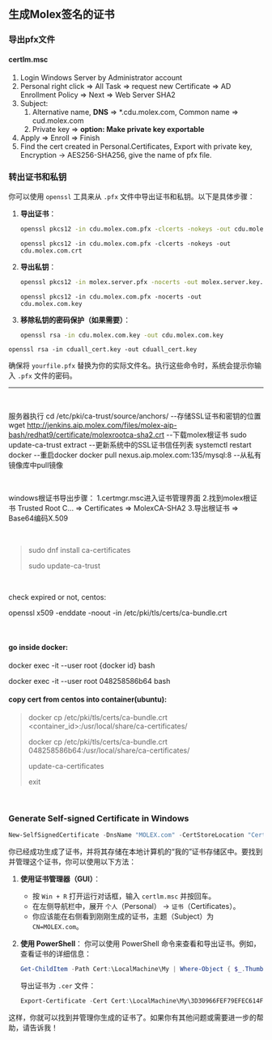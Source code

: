 ## 生成Molex签名的证书

### 导出pfx文件

#### certlm.msc

1. Login Windows Server by Administrator account
2. Personal right click => All Task => request new Certificate => AD Enrollment Policy => Next => Web Server SHA2
3. Subject:
   1. Alternative name, **DNS** => *.cdu.molex.com, Common name => cud.molex.com
   2. Private key => **option: Make private key exportable**
4. Apply => Enroll => Finish
5. Find the cert created in Personal.Certificates, Export with private key, Encryption -> AES256-SHA256, give the name of pfx file.

### 转出证书和私钥

你可以使用 `openssl` 工具来从 `.pfx` 文件中导出证书和私钥。以下是具体步骤：

1. **导出证书**：
   ```sh
   openssl pkcs12 -in cdu.molex.com.pfx -clcerts -nokeys -out cdu.molex.com.pem
   ```
   ```
   openssl pkcs12 -in cdu.molex.com.pfx -clcerts -nokeys -out cdu.molex.com.crt
   ```
2. **导出私钥**：
   ```sh
   openssl pkcs12 -in molex.server.pfx -nocerts -out molex.server.key.pem
   ```
   ```
   openssl pkcs12 -in cdu.molex.com.pfx -nocerts -out cdu.molex.com.key
   ```
3. **移除私钥的密码保护（如果需要）**：
   ```sh
   openssl rsa -in cdu.molex.com.key -out cdu.molex.com.key
   ```

```
openssl rsa -in cduall_cert.key -out cduall_cert.key
```

确保将 `yourfile.pfx` 替换为你的实际文件名。执行这些命令时，系统会提示你输入 `.pfx` 文件的密码。

***

<br/>

服务器执行
cd /etc/pki/ca-trust/source/anchors/        --存储SSL证书和密钥的位置
wget http://jenkins.aip.molex.com/files/molex-aip-bash/redhat9/certificate/molexrootca-sha2.crt     --下载molex根证书
sudo update-ca-trust extract           --更新系统中的SSL证书信任列表
systemctl restart docker                   --重启docker
docker pull nexus.aip.molex.com:135/mysql:8                    --从私有镜像库中pull镜像

<br/>

windows根证书导出步骤：
1.certmgr.msc进入证书管理界面
2.找到molex根证书 Trusted Root C... => Certificates => MolexCA-SHA2
3.导出根证书 => Base64编码X.509

<br/>

> sudo dnf install ca-certificates
> 
> sudo update-ca-trust

<br/>

check expired or not, centos:

openssl x509 -enddate -noout -in /etc/pki/tls/certs/ca-bundle.crt

<br/>

#### go inside docker:

docker exec -it --user root {docker id} bash

docker exec -it --user root 048258586b64 bash

#### copy cert from centos into container(ubuntu):

> docker cp /etc/pki/tls/certs/ca-bundle.crt <container_id>:/usr/local/share/ca-certificates/
> 
> docker cp /etc/pki/tls/certs/ca-bundle.crt 048258586b64:/usr/local/share/ca-certificates/
> 
> update-ca-certificates
> 
> exit

<br/>

### Generate Self-signed Certificate in Windows

```powershell
New-SelfSignedCertificate -DnsName "MOLEX.com" -CertStoreLocation "Cert:\LocalMachine\My" -NotAfter (Get-Date).AddYears(100)
```

你已经成功生成了证书，并将其存储在本地计算机的“我的”证书存储区中。要找到并管理这个证书，你可以使用以下方法：

1. **使用证书管理器（GUI）**：
   - 按 `Win + R` 打开运行对话框，输入 `certlm.msc` 并按回车。
   - 在左侧导航栏中，展开 `个人`（Personal） -> `证书`（Certificates）。
   - 你应该能在右侧看到刚刚生成的证书，主题（Subject）为 `CN=MOLEX.com`。
2. **使用 PowerShell**：
你可以使用 PowerShell 命令来查看和导出证书。例如，查看证书的详细信息：
   ```powershell
   Get-ChildItem -Path Cert:\LocalMachine\My | Where-Object { $_.Thumbprint -eq "3D30966FEF79EFEC614F19A8AC8D51D294E74E10" }
   ```
   
   导出证书为 `.cer` 文件：
   ```powershell
   Export-Certificate -Cert Cert:\LocalMachine\My\3D30966FEF79EFEC614F19A8AC8D51D294E74E10 -FilePath "C:\Users\kzheng\OneDrive - kochind.com\Desktop\molex.cer"
   ```

这样，你就可以找到并管理你生成的证书了。如果你有其他问题或需要进一步的帮助，请告诉我！
